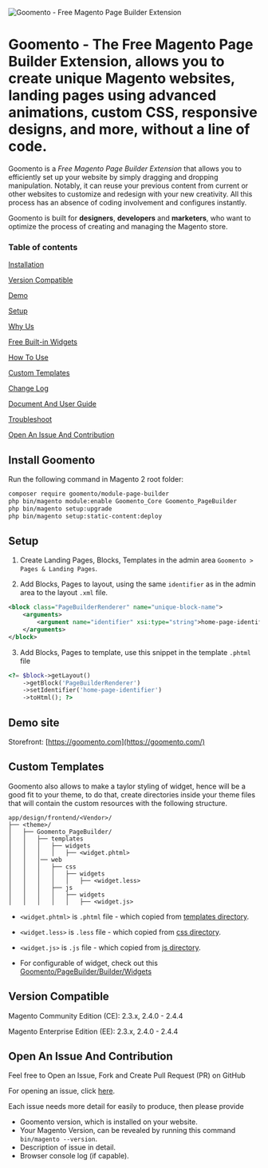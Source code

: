 ![Goomento - Free Magento Page Builder Extension](https://i.imgur.com/bHHzngI.png)

# Goomento - The Free Magento Page Builder Extension, allows you to create unique Magento websites, landing pages using advanced animations, custom CSS, responsive designs, and more, without a line of code.

Goomento is a _Free Magento Page Builder Extension_ that allows you to efficiently set up your website by simply 
dragging and dropping manipulation. Notably, it can reuse your previous content from current or other websites to 
customize and redesign with your new creativity. All this process has an absence of coding involvement and configures instantly.

Goomento is built for **designers**, **developers** and **marketers**, who want to optimize the process of creating and managing the Magento store.

### Table of contents

[Installation](#install-goomento)

[Version Compatible](#version-compatible)

[Demo](#demo-site)

[Setup](#setup)

[Why Us](https://github.com/Goomento/PageBuilder/wiki/Why-Goomento)

[Free Built-in Widgets](https://github.com/Goomento/PageBuilder/wiki/Free-Built-in-Widgets)

[How To Use](https://github.com/Goomento/DocBuilder/blob/master/Guide/HOW_TO_USE.md)

[Custom Templates](#custom-templates)

[Change Log](https://github.com/Goomento/PageBuilder/blob/master/CHANGELOG.md)

[Document And User Guide](https://github.com/Goomento/DocBuilder)

[Troubleshoot](https://github.com/Goomento/PageBuilder/wiki/Troubleshoot)

[Open An Issue And Contribution](#open-an-issue-and-contribution)

## Install Goomento

Run the following command in Magento 2 root folder:

```bash
composer require goomento/module-page-builder
php bin/magento module:enable Goomento_Core Goomento_PageBuilder
php bin/magento setup:upgrade
php bin/magento setup:static-content:deploy
```

## Setup

1. Create Landing Pages, Blocks, Templates in the admin area `Goomento > Pages & Landing Pages`.

2. Add Blocks, Pages to layout, using the same `identifier` as in the admin area to the layout `.xml` file.

```xml
<block class="PageBuilderRenderer" name="unique-block-name">
    <arguments>
        <argument name="identifier" xsi:type="string">home-page-identifier</argument>
    </arguments>
</block>
```

3. Add Blocks, Pages to template, use this snippet in the template `.phtml` file

```php
<?= $block->getLayout()
    ->getBlock('PageBuilderRenderer')
    ->setIdentifier('home-page-identifier')
    ->toHtml(); ?>
```

## Demo site

Storefront: [https://goomento.com](https://goomento.com/)

## Custom Templates

Goomento also allows to make a taylor styling of widget, hence will be a good fit to your theme,
to do that, create directories inside your theme files that will contain the custom resources with the following structure.

```
app/design/frontend/<Vendor>/
├── <theme>/
│   ├── Goomento_PageBuilder/
│   │   ├── templates
│   │   │   ├── widgets
│   │   │   │   ├── <widget.phtml>
│   │   │── web
│   │   │   ├── css
│   │   │   │   ├── widgets
│   │   │   │   │   ├── <widget.less>
│   │   │   ├── js
│   │   │   │   ├── widgets
│   │   │   │   │   ├── <widget.js>
```

- `<widget.phtml>` is `.phtml` file - which copied from [templates directory](https://github.com/Goomento/PageBuilder/tree/master/view/frontend/templates/widgets).

- `<widget.less>` is `.less` file - which copied from [css directory](https://github.com/Goomento/PageBuilder/tree/master/view/frontend/web/css/widgets).

- `<widget.js>` is `.js` file - which copied from [js directory](https://github.com/Goomento/PageBuilder/tree/master/view/frontend/web/js/widgets).

- For configurable of widget, check out this [Goomento/PageBuilder/Builder/Widgets](https://github.com/Goomento/PageBuilder/tree/master/Builder/Widgets)

## Version Compatible

Magento Community Edition (CE): 2.3.x, 2.4.0 - 2.4.4

Magento Enterprise Edition (EE): 2.3.x, 2.4.0 - 2.4.4

## Open An Issue And Contribution

Feel free to Open an Issue, Fork and Create Pull Request (PR) on GitHub

For opening an issue, click [here](https://github.com/Goomento/PageBuilder/issues/new).

Each issue needs more detail for easily to produce, then please provide

- Goomento version, which is installed on your website. 
- Your Magento Version, can be revealed by running this command `bin/magento --version`.
- Description of issue in detail.
- Browser console log (if capable).
